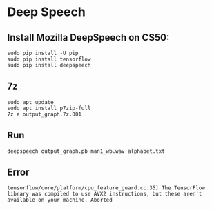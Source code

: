 # Deep Speech

## Install Mozilla DeepSpeech on CS50:

    sudo pip install -U pip
    sudo pip install tensorflow
    sudo pip install deepspeech

## 7z

    sudo apt update
    sudo apt install p7zip-full
    7z e output_graph.7z.001 
    
## Run

    deepspeech output_graph.pb man1_wb.wav alphabet.txt
    
## Error

`tensorflow/core/platform/cpu_feature_guard.cc:35] The TensorFlow library was compiled to use AVX2 instructions, but these aren't available on your machine.
Aborted`